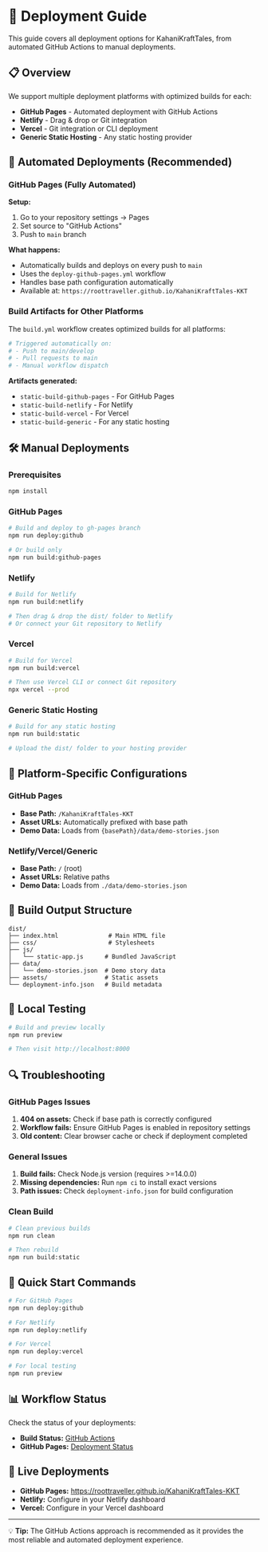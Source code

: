 # 🚀 Deployment Guide

This guide covers all deployment options for KahaniKraftTales, from automated GitHub Actions to manual deployments.

## 📋 Overview

We support multiple deployment platforms with optimized builds for each:

- **GitHub Pages** - Automated deployment with GitHub Actions
- **Netlify** - Drag & drop or Git integration
- **Vercel** - Git integration or CLI deployment
- **Generic Static Hosting** - Any static hosting provider

## 🤖 Automated Deployments (Recommended)

### GitHub Pages (Fully Automated)

**Setup:**
1. Go to your repository settings → Pages
2. Set source to "GitHub Actions"
3. Push to `main` branch

**What happens:**
- Automatically builds and deploys on every push to `main`
- Uses the `deploy-github-pages.yml` workflow
- Handles base path configuration automatically
- Available at: `https://roottraveller.github.io/KahaniKraftTales-KKT`

### Build Artifacts for Other Platforms

The `build.yml` workflow creates optimized builds for all platforms:

```bash
# Triggered automatically on:
# - Push to main/develop
# - Pull requests to main
# - Manual workflow dispatch
```

**Artifacts generated:**
- `static-build-github-pages` - For GitHub Pages
- `static-build-netlify` - For Netlify
- `static-build-vercel` - For Vercel  
- `static-build-generic` - For any static hosting

## 🛠️ Manual Deployments

### Prerequisites

```bash
npm install
```

### GitHub Pages

```bash
# Build and deploy to gh-pages branch
npm run deploy:github

# Or build only
npm run build:github-pages
```

### Netlify

```bash
# Build for Netlify
npm run build:netlify

# Then drag & drop the dist/ folder to Netlify
# Or connect your Git repository to Netlify
```

### Vercel

```bash
# Build for Vercel
npm run build:vercel

# Then use Vercel CLI or connect Git repository
npx vercel --prod
```

### Generic Static Hosting

```bash
# Build for any static hosting
npm run build:static

# Upload the dist/ folder to your hosting provider
```

## 🔧 Platform-Specific Configurations

### GitHub Pages
- **Base Path:** `/KahaniKraftTales-KKT`
- **Asset URLs:** Automatically prefixed with base path
- **Demo Data:** Loads from `{basePath}/data/demo-stories.json`

### Netlify/Vercel/Generic
- **Base Path:** `/` (root)
- **Asset URLs:** Relative paths
- **Demo Data:** Loads from `./data/demo-stories.json`

## 📁 Build Output Structure

```
dist/
├── index.html              # Main HTML file
├── css/                    # Stylesheets
├── js/
│   └── static-app.js      # Bundled JavaScript
├── data/
│   └── demo-stories.json  # Demo story data
├── assets/                # Static assets
└── deployment-info.json   # Build metadata
```

## 🧪 Local Testing

```bash
# Build and preview locally
npm run preview

# Then visit http://localhost:8000
```

## 🔍 Troubleshooting

### GitHub Pages Issues

1. **404 on assets:** Check if base path is correctly configured
2. **Workflow fails:** Ensure GitHub Pages is enabled in repository settings
3. **Old content:** Clear browser cache or check if deployment completed

### General Issues

1. **Build fails:** Check Node.js version (requires >=14.0.0)
2. **Missing dependencies:** Run `npm ci` to install exact versions
3. **Path issues:** Check `deployment-info.json` for build configuration

### Clean Build

```bash
# Clean previous builds
npm run clean

# Then rebuild
npm run build:static
```

## 🚀 Quick Start Commands

```bash
# For GitHub Pages
npm run deploy:github

# For Netlify
npm run deploy:netlify

# For Vercel  
npm run deploy:vercel

# For local testing
npm run preview
```

## 📊 Workflow Status

Check the status of your deployments:

- **Build Status:** [GitHub Actions](../../actions/workflows/build.yml)
- **GitHub Pages:** [Deployment Status](../../actions/workflows/deploy-github-pages.yml)

## 🔗 Live Deployments

- **GitHub Pages:** https://roottraveller.github.io/KahaniKraftTales-KKT
- **Netlify:** Configure in your Netlify dashboard
- **Vercel:** Configure in your Vercel dashboard

---

💡 **Tip:** The GitHub Actions approach is recommended as it provides the most reliable and automated deployment experience. 